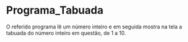 # Programa_Tabuada
O referido programa lê um número inteiro e em seguida mostra na tela a tabuada do número inteiro em questão, de 1 a 10.
